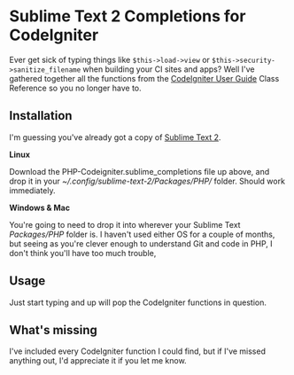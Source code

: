 Sublime Text 2 Completions for CodeIgniter
==========================================

Ever get sick of typing things like `$this->load->view` or `$this->security->sanitize_filename` when building your CI sites and apps? Well I've gathered together all the functions from the [CodeIgniter User Guide] Class Reference so you no longer have to.

Installation
------------

I'm guessing you've already got a copy of [Sublime Text 2].

**Linux**

Download the PHP-Codeigniter.sublime_completions file up above, and drop it in your *~/.config/sublime-text-2/Packages/PHP/* folder. Should work immediately.

**Windows & Mac**

You're going to need to drop it into wherever your Sublime Text *Packages/PHP* folder is. I haven't used either OS for a couple of months, but seeing as you're clever enough to understand Git and code in PHP, I don't think you'll have too much trouble,

Usage
-----

Just start typing and up will pop the CodeIgniter functions in question.

What's missing
--------------

I've included every CodeIgniter function I could find, but if I've missed anything out, I'd appreciate it if you let me know.

[CodeIgniter User Guide]: http://codeigniter.com/user_guide
[Sublime Text 2]: http://www.sublimetext.com/2